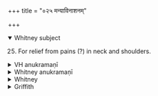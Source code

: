 +++
title = "०२५ मन्याविनाशनम्"

+++
<details open><summary>Whitney subject</summary>

25. For relief from pains (?) in neck and shoulders.
</details>


<details><summary>VH anukramaṇī</summary>

मन्याविनाशनम्  
१-३ शुनःशेपः। मन्याविनाशनम्। अनुष्टुप्।
</details>

<details><summary>Whitney anukramaṇī</summary>

[śunaḥśepa.—mantroktamanyā[di]vināśanadevatyam. ānuṣṭubham.]
</details>



<details><summary>Whitney</summary>

### Comment
Found also in Pāipp. xix. Used in Kāuś. (30. 14) in a healing rite against gaṇḍamālās, with kindling fifty-five paraśu (comm., -śū) leaves by chips.


### Translations
Translated: Kuhn, KZ. xiii. 130 (with Germanic parallels); Florenz, 280 or 32; Griffith, i. 258; Bloomfield, 19, 472 (cf. AJP. xi. 323).
</details>

<details><summary>Griffith</summary>

A charm to remove pustules or scrofulous swellings (apachitas)
</details>
